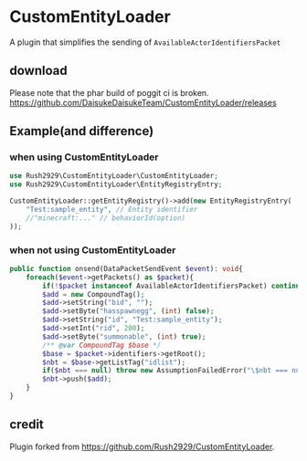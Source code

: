 # CustomEntityLoader
A plugin that simplifies the sending of `AvailableActorIdentifiersPacket`   
## download
Please note that the phar build of poggit ci is broken.  
https://github.com/DaisukeDaisukeTeam/CustomEntityLoader/releases  
## Example(and difference)
### when using CustomEntityLoader
```php
use Rush2929\CustomEntityLoader\CustomEntityLoader;
use Rush2929\CustomEntityLoader\EntityRegistryEntry;
```
```php
CustomEntityLoader::getEntityRegistry()->add(new EntityRegistryEntry(
	"Test:sample_entity", // Entity identifier
	//"minecraft:..." // behaviorId(option)
));
```
### when not using CustomEntityLoader
```php
public function onsend(DataPacketSendEvent $event): void{
    foreach($event->getPackets() as $packet){
        if(!$packet instanceof AvailableActorIdentifiersPacket) continue;
        $add = new CompoundTag();
        $add->setString("bid", "");
        $add->setByte("hasspawnegg", (int) false);
        $add->setString("id", "Test:sample_entity");
        $add->setInt("rid", 200);
        $add->setByte("summonable", (int) true);
        /** @var CompoundTag $base */
        $base = $packet->identifiers->getRoot();
        $nbt = $base->getListTag("idlist");
        if($nbt === null) throw new AssumptionFailedError("\$nbt === null");
        $nbt->push($add);
    }
}
```
## credit
Plugin forked from https://github.com/Rush2929/CustomEntityLoader.
